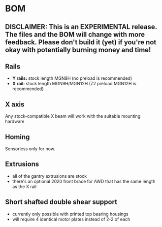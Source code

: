 # BOM

## DISCLAIMER: This is an EXPERIMENTAL release. The files and the BOM will change with more feedback. Please don't build it (yet) if you're not okay with potentially burning money and time!

## Rails

- **Y rails:** stock length MGN9H (no preload is recommended)
- **X rail:**  stock length MGN9H/MGN12H (Z2 preload MGN12H is recommended)

## X axis

Any stock-compatible X beam will work with the suitable mounting hardware

## Homing

Sensorless only for now.

## Extrusions

- all of the gantry extrusions are stock
- there's an optional 2020 front brace for AWD that has the same length as the X rail

## Short shafted double shear support
- currently only possible with printed top bearing housings
- will require 4 identical motor plates instead of 2-2 of each

